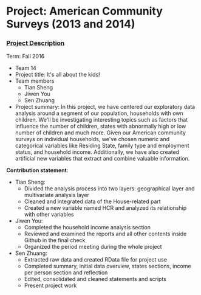 # Project: American Community Surveys (2013 and 2014)
### [Project Description](doc/Project1_desc.md)

Term: Fall 2016

+ Team 14
+ Project title: It's all about the kids!
+ Team members
	+ Tian Sheng
	+ Jiwen You
	+ Sen Zhuang
+ Project summary: In this project, we have centered our exploratory data analysis around a segment of our population, households with own children. We'll be investigating interesting topics such as factors that influence the number of children, states with abnormally high or low number of children and much more. Given our American community surveys on individual households, we've chosen numeric and categorical variables like Residing State, family type and employment status, and household income. Additionally, we have also created artificial new variables that extract and combine valuable information.

**Contribution statement**:
+ Tian Sheng:
	+ Divided the analysis process into two layers: geographical layer and multivariate analysis layer
	+ Cleaned and integrated data of the House-related part
	+ Created a new variable named HCR and analyzed its relationship with other variables
+ Jiwen You:
	+ Completed the household income analysis section
	+ Reviewed and examined the reports and all other contents inside Github in the final check
	+ Organized the period meeting during the whole project
+ Sen Zhuang:
	+ Extracted raw data and created RData file for project use
	+ Completed summary, initial data overview, states sections, income per person section and reflection
	+ Edited, consolidated and cleaned statements and scripts
	+ Present project work

